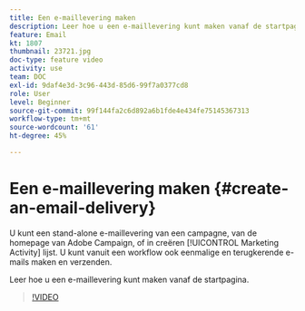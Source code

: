```yaml
---
title: Een e-maillevering maken
description: Leer hoe u een e-maillevering kunt maken vanaf de startpagina.
feature: Email
kt: 1807
thumbnail: 23721.jpg
doc-type: feature video
activity: use
team: DOC
exl-id: 9daf4e3d-3c96-443d-85d6-99f7a0377cd8
role: User
level: Beginner
source-git-commit: 99f144fa2c6d892a6b1fde4e434fe75145367313
workflow-type: tm+mt
source-wordcount: '61'
ht-degree: 45%

---
```


# Een e-maillevering maken {#create-an-email-delivery}

U kunt een stand-alone e-maillevering van een campagne, van de homepage van Adobe Campaign, of in creëren [!UICONTROL Marketing Activity] lijst. U kunt vanuit een workflow ook eenmalige en terugkerende e-mails maken en verzenden.

Leer hoe u een e-maillevering kunt maken vanaf de startpagina.

>[!VIDEO](https://video.tv.adobe.com/v/23721?quality=12)
